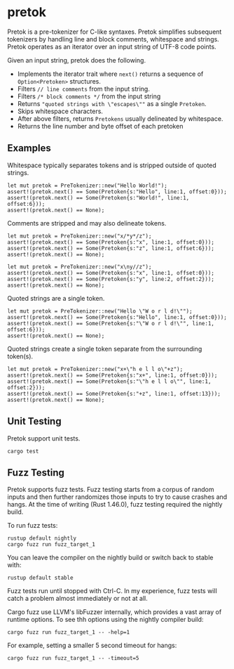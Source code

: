 # pretok

Pretok is a pre-tokenizer for C-like syntaxes.  Pretok simplifies subsequent tokenizers by handling line and block comments, whitespace and strings.  Pretok operates as an iterator over an input string of UTF-8 code points.

Given an input string, pretok does the following.
* Implements the iterator trait where ``next()`` returns a sequence of ``Option<Pretoken>`` structures.
* Filters ``// line comments`` from the input string.
* Filters ``/* block comments */`` from the input string
* Returns ``"quoted strings with \"escapes\""`` as a single ``Pretoken``.
* Skips whitespace characters.
* After above filters, returns ``Pretokens`` usually delineated by whitespace.
* Returns the line number and byte offset of each pretoken


## Examples

Whitespace typically separates tokens and is stripped outside of quoted strings.

    let mut pretok = PreTokenizer::new("Hello World!");
    assert!(pretok.next() == Some(Pretoken{s:"Hello", line:1, offset:0}));
    assert!(pretok.next() == Some(Pretoken{s:"World!", line:1, offset:6}));
    assert!(pretok.next() == None);

Comments are stripped and may also delineate tokens.

    let mut pretok = PreTokenizer::new("x/*y*/z");
    assert!(pretok.next() == Some(Pretoken{s:"x", line:1, offset:0}));
    assert!(pretok.next() == Some(Pretoken{s:"z", line:1, offset:6}));
    assert!(pretok.next() == None);

    let mut pretok = PreTokenizer::new("x\ny//z");
    assert!(pretok.next() == Some(Pretoken{s:"x", line:1, offset:0}));
    assert!(pretok.next() == Some(Pretoken{s:"y", line:2, offset:2}));
    assert!(pretok.next() == None);

Quoted strings are a single token.

    let mut pretok = PreTokenizer::new("Hello \"W o r l d!\"");
    assert!(pretok.next() == Some(Pretoken{s:"Hello", line:1, offset:0}));
    assert!(pretok.next() == Some(Pretoken{s:"\"W o r l d!\"", line:1, offset:6}));
    assert!(pretok.next() == None);

Quoted strings create a single token separate from the surrounding token(s).

    let mut pretok = PreTokenizer::new("x+\"h e l l o\"+z");
    assert!(pretok.next() == Some(Pretoken{s:"x+", line:1, offset:0}));
    assert!(pretok.next() == Some(Pretoken{s:"\"h e l l o\"", line:1, offset:2}));
    assert!(pretok.next() == Some(Pretoken{s:"+z", line:1, offset:13}));
    assert!(pretok.next() == None);


## Unit Testing
Pretok support unit tests.

    cargo test

## Fuzz Testing
Pretok supports fuzz tests.  Fuzz testing starts from a corpus of random inputs and then further randomizes those inputs to try to cause crashes and hangs.  At the time of writing (Rust 1.46.0), fuzz testing required the nightly build.

To run fuzz tests:

    rustup default nightly
    cargo fuzz run fuzz_target_1

You can leave the compiler on the nightly build or switch back to stable with:

    rustup default stable

Fuzz tests run until stopped with Ctrl-C.  In my experience, fuzz tests will catch a problem almost immediately or not at all.

Cargo fuzz use LLVM's libFuzzer internally, which provides a vast array of runtime options.  To see thh options using the nightly compiler build:

    cargo fuzz run fuzz_target_1 -- -help=1

For example, setting a smaller 5 second timeout for hangs:

    cargo fuzz run fuzz_target_1 -- -timeout=5

